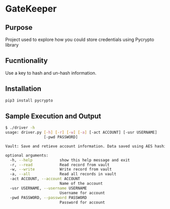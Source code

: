# GateKeeper

## Purpose
Project used to explore how you could store credentials using Pycrypto library

## Fucntionality
Use a key to hash and un-hash information.

## Installation
```bash
pip3 install pycrypto
```

## Sample Execution and Output
```bash
$ ./driver -h
usage: driver.py [-h] [-r] [-w] [-a] [-act ACCOUNT] [-usr USERNAME]
                 [-pwd PASSWORD]

Vault: Save and retieve account information. Data saved using AES hashing.

optional arguments:
  -h, --help            show this help message and exit
  -r, --read            Read record from vault
  -w, --write           Write record from vault
  -a, --all             Read all records in vault
  -act ACCOUNT, --account ACCOUNT
                        Name of the account
  -usr USERNAME, --username USERNAME
                        Username for account
  -pwd PASSWORD, --password PASSWORD
                        Password for account
```



